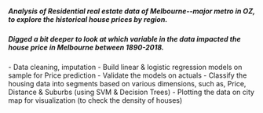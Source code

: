 <h5> <b>Analysis of Residential real estate data of Melbourne--major metro in OZ, to explore the historical house prices by region.</b> </h5>
<h5> <b>Digged a bit deeper to look at which variable in the data impacted the house price in Melbourne between 1890-2018.</h5> </b>
- Data cleaning, imputation
- Build linear & logistic regression models on sample for Price prediction
- Validate the models on actuals
- Classify the housing data into segments based on various dimensions, such as, Price, Distance & Suburbs (using SVM & Decision Trees)
- Plotting the data on city map for visualization (to check the density of houses)
